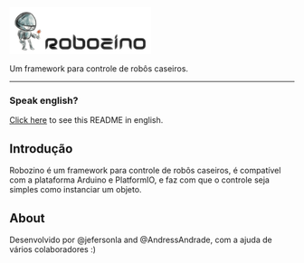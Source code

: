 ![Robozino Framework](docs/imgs/logo.png)

Um framework para controle de robôs caseiros.

---

### Speak english?

[Click here](LEIAME.md) to see this README in english.

## Introdução

Robozino é um framework para controle de robôs caseiros, é compatível com
a plataforma Arduino e PlatformIO, e faz com que o controle seja simples
como instanciar um objeto.

## About

Desenvolvido por @jefersonla and @AndressAndrade, com a ajuda de vários
colaboradores :)
